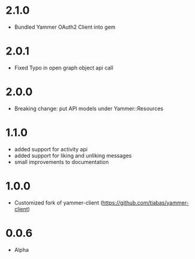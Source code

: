 2.1.0
====================================
- Bundled Yammer OAuth2 Client into gem

2.0.1
====================================
- Fixed Typo in open graph object api call

2.0.0
====================================
- Breaking change: put API models under Yammer::Resources

1.1.0
====================================
- added support for activity api
- added support for liking and unliking messages
- small improvements to documentation

1.0.0
====================================
- Customized fork of yammer-client (https://github.com/tiabas/yammer-client)

0.0.6
====================================
- Alpha
